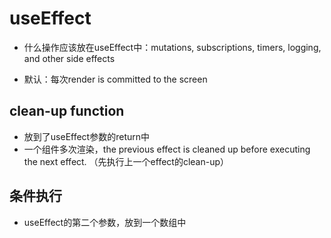 # useEffect

- 什么操作应该放在useEffect中：mutations, subscriptions, timers, logging, and other side effects

- 默认：每次render is committed to the screen



## clean-up function

- 放到了useEffect参数的return中
- 一个组件多次渲染，the previous effect is cleaned up before executing the next effect. （先执行上一个effect的clean-up）



## 条件执行

- useEffect的第二个参数，放到一个数组中